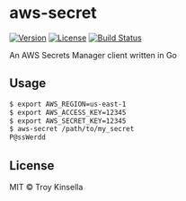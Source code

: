 # aws-secret

[![Version](https://badge.fury.io/gh/troykinsella%2Faws-secret.svg)](https://badge.fury.io/gh/troykinsella%2Faws-secret)
[![License](https://img.shields.io/github/license/troykinsella/aws-secret.svg)](https://github.com/troykinsella/aws-secret/blob/master/LICENSE)
[![Build Status](https://travis-ci.org/troykinsella/aws-secret.svg?branch=master)](https://travis-ci.org/troykinsella/aws-secret)

An AWS Secrets Manager client written in Go

## Usage

```bash
$ export AWS_REGION=us-east-1
$ export AWS_ACCESS_KEY=12345
$ export AWS_SECRET_KEY=12345
$ aws-secret /path/to/my_secret
P@ssWerdd
```

## License

MIT © Troy Kinsella

